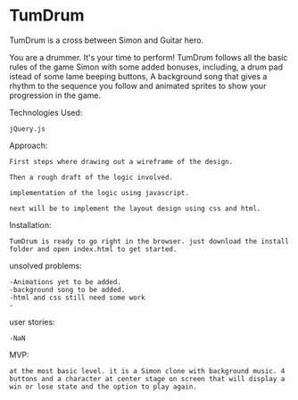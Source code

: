 # TumDrum

TumDrum is a cross between Simon and Guitar hero.

You are a drummer. It's your time to perform! TumDrum follows all the 
basic rules of the game Simon with some added bonuses, including, a drum pad
istead of some lame beeping buttons, A background song that gives a rhythm 
to the sequence you follow and animated sprites to show your progression in the game.

Technologies Used:

	jQuery.js

Approach:
	
	First steps where drawing out a wireframe of the design.

	Then a rough draft of the logic involved.

	implementation of the logic using javascript.

	next will be to implement the layout design using css and html.

Installation:
	
	TumDrum is ready to go right in the browser. just download the install folder and open index.html to get started.

unsolved problems:
	
	-Animations yet to be added.
	-background song to be added.
	-html and css still need some work
	-

user stories:
	
	-NaN

MVP:
	
	at the most basic level. it is a Simon clone with background music. 4 buttons and a character at center stage on screen that will display a win or lose state and the option to play again.

